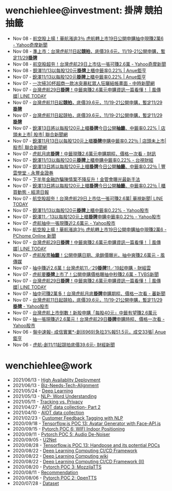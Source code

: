 # wenchiehlee@investment: 掛牌 競拍 抽籤 

<!-- rss start -->
- Nov 08 - [航空股上揚！華航漲逾3％ 虎航轉上市19日公開申購抽中現賺2萬6 - Yahoo奇摩新聞](https://www.google.com/url?rct=j&sa=t&url=https://tw.news.yahoo.com/%25E8%2588%25AA%25E7%25A9%25BA%25E8%2582%25A1%25E4%25B8%258A%25E6%258F%259A-%25E8%258F%25AF%25E8%2588%25AA%25E6%25BC%25B2%25E9%2580%25BE3-%25E8%2599%258E%25E8%2588%25AA%25E8%25BD%2589%25E4%25B8%258A%25E5%25B8%258219%25E6%2597%25A5%25E5%2585%25AC%25E9%2596%258B%25E7%2594%25B3%25E8%25B3%25BC%25E6%258A%25BD%25E4%25B8%25AD%25E7%258F%25BE%25E8%25B3%25BA2%25E8%2590%25AC6-074736113.html&ct=ga&cd=CAIyIGMyMDFhNDU4NzAzY2ViODg6Y29tLnR3OnpoLVRXOlRX&usg=AOvVaw2QIjAyR62G-z6i5_eCFZ_J)
- Nov 08 - [準上市：台灣虎航11日起<b>競拍</b>，底價39.6元，11/19-21公開申購，暫定11/29<b>掛牌</b>](https://www.google.com/url?rct=j&sa=t&url=https://fnc.ebc.net.tw/fncnews/stock/179272&ct=ga&cd=CAIyIGMyMDFhNDU4NzAzY2ViODg6Y29tLnR3OnpoLVRXOlRX&usg=AOvVaw0xgOiyoBOC6jDvHRbvpHDf)
- Nov 08 - [航空股超夯！台灣虎航29日上市估一張可賺2.6萬 - Yahoo奇摩新聞](https://www.google.com/url?rct=j&sa=t&url=https://tw.news.yahoo.com/%25E8%2588%25AA%25E7%25A9%25BA%25E8%2582%25A1%25E8%25B6%2585%25E5%25A4%25AF-%25E5%258F%25B0%25E7%2581%25A3%25E8%2599%258E%25E8%2588%25AA29%25E6%2597%25A5%25E4%25B8%258A%25E5%25B8%2582-%25E4%25BC%25B0-%25E5%25BC%25B5%25E5%258F%25AF%25E8%25B3%25BA2-6%25E8%2590%25AC-041100407.html&ct=ga&cd=CAIyIGMyMDFhNDU4NzAzY2ViODg6Y29tLnR3OnpoLVRXOlRX&usg=AOvVaw3-DpnFJmOQQw8Ap8iIILfM)
- Nov 08 - [銳澤11/13以每股120元<b>掛牌</b>上櫃中籤率0.22% | Anue鉅亨](https://www.google.com/url?rct=j&sa=t&url=https://news.cnyes.com/news/id/5768512&ct=ga&cd=CAIyImQ1NGU5NDllMDMxY2JiY2M6Y29tLnR3OnpoLVRXOlRXOlI&usg=AOvVaw1sNGDLWvWA_GSNdo7-aR4A)
- Nov 07 - [銳澤11/13以每股120元<b>掛牌</b>上櫃中籤率0.22% | Anue鉅亨](https://www.google.com/url?rct=j&sa=t&url=https://news.cnyes.com/news/id/5768512&ct=ga&cd=CAIyIGMyMDFhNDU4NzAzY2ViODg6Y29tLnR3OnpoLVRXOlRX&usg=AOvVaw1sNGDLWvWA_GSNdo7-aR4A)
- Nov 07 - [一次掃30杯超商一款冰突暴紅眾人狂曬結帳畫面 - 中時新聞網](https://www.google.com/url?rct=j&sa=t&url=https://www.chinatimes.com/realtimenews/20241107000884-260405&ct=ga&cd=CAIyIGMyMDFhNDU4NzAzY2ViODg6Y29tLnR3OnpoLVRXOlRX&usg=AOvVaw0dzq-YoWxcL-_ArCjXvFtd)
- Nov 07 - [台灣虎航29日<b>掛牌</b>！中籤爽賺2.6萬元申購資訊一篇看懂！ | 風傳媒| LINE TODAY](https://www.google.com/url?rct=j&sa=t&url=https://today.line.me/tw/v2/article/5yWkMOy&ct=ga&cd=CAIyIGMyMDFhNDU4NzAzY2ViODg6Y29tLnR3OnpoLVRXOlRX&usg=AOvVaw3kgqeZ7iKJzxwCsRG2G86o)
- Nov 07 - [台灣虎航11日起<b>競拍</b>，底價39.6元，11/19-21公開申購，暫定11/29<b>掛牌</b>](https://www.google.com/url?rct=j&sa=t&url=https://tw.stock.yahoo.com/news/%25E5%258F%25B0%25E7%2581%25A3%25E8%2599%258E%25E8%2588%25AA11%25E6%2597%25A5%25E8%25B5%25B7%25E7%25AB%25B6%25E6%258B%258D-%25E5%25BA%2595%25E5%2583%25B939-6%25E5%2585%2583-11-19-014214769.html&ct=ga&cd=CAIyIGMyMDFhNDU4NzAzY2ViODg6Y29tLnR3OnpoLVRXOlRX&usg=AOvVaw1oI9eO895xujWFyee6E5I1)
- Nov 07 - [台灣虎航11日起競拍，底價39.6元，11/19-21公開申購，暫定11/29<b>掛牌</b>](https://www.google.com/url?rct=j&sa=t&url=https://tw.stock.yahoo.com/news/%25E5%258F%25B0%25E7%2581%25A3%25E8%2599%258E%25E8%2588%25AA11%25E6%2597%25A5%25E8%25B5%25B7%25E7%25AB%25B6%25E6%258B%258D-%25E5%25BA%2595%25E5%2583%25B939-6%25E5%2585%2583-11-19-014214769.html&ct=ga&cd=CAIyIDAyOWU0YTc5M2ViOGJkZDQ6Y29tLnR3OnpoLVRXOlRX&usg=AOvVaw1oI9eO895xujWFyee6E5I1)
- Nov 07 - [銳澤13日將以每股120元上櫃<b>掛牌</b>今日公開<b>抽籤</b>、中籤率0.22% | 店頭未上市| 股市| 聯合新聞網](https://www.google.com/url?rct=j&sa=t&url=https://udn.com/news/story/7254/8345166&ct=ga&cd=CAIyIDAyOWU0YTc5M2ViOGJkZDQ6Y29tLnR3OnpoLVRXOlRX&usg=AOvVaw1izphzxSmtfHxzSnR8khCb)
- Nov 07 - [銳澤11月13日以每股120元上櫃<b>掛牌</b>申購中籤率0.22％ | 店頭未上市| 股市| 聯合新聞網](https://www.google.com/url?rct=j&sa=t&url=https://udn.com/news/story/7254/8344871&ct=ga&cd=CAIyIDAyOWU0YTc5M2ViOGJkZDQ6Y29tLnR3OnpoLVRXOlRX&usg=AOvVaw0z6kqRC3B0QYyUHdcoa6WF)
- Nov 07 - [虎航月底<b>掛牌</b>！中籤現賺2.6萬元申購期程、價格一次看 - 財訊](https://www.google.com/url?rct=j&sa=t&url=https://www.wealth.com.tw/articles/90ee17ed-8281-416a-a0a7-e3172ae7bf18&ct=ga&cd=CAIyIDAyOWU0YTc5M2ViOGJkZDQ6Y29tLnR3OnpoLVRXOlRX&usg=AOvVaw2UrUGEk4K1c7IolHz5zwDq)
- Nov 07 - [銳澤11/13以每股120元<b>掛牌</b>上櫃申購中籤率0.22% - 台視財經](https://www.google.com/url?rct=j&sa=t&url=https://www.ttv.com.tw/finance/view/default.asp%3Fi%3D1120240717474792D838C18E4D108C68FA4031AF97706892%26from%3D587&ct=ga&cd=CAIyIDAyOWU0YTc5M2ViOGJkZDQ6Y29tLnR3OnpoLVRXOlRX&usg=AOvVaw0hTYtL3eL0WV3Tn-ax9Y71)
- Nov 07 - [銳澤13日將以每股120元上櫃<b>掛牌</b>今日公開<b>抽籤</b>、中籤率0.22％ | 豐雲學堂 - 永豐金證券](https://www.google.com/url?rct=j&sa=t&url=https://www.sinotrade.com.tw/richclub/news/672ca4c032ba0c9331611a9c&ct=ga&cd=CAIyIDAyOWU0YTc5M2ViOGJkZDQ6Y29tLnR3OnpoLVRXOlRX&usg=AOvVaw2m8iNIMjMaYtBEeD6pH3ul)
- Nov 07 - [下半年金融詐騙陳情案不降反升！金管會曝光最新手法](https://www.google.com/url?rct=j&sa=t&url=https://www.sinotrade.com.tw/richclub/news/672ca4bc32ba0c933161164e&ct=ga&cd=CAIyIDAyOWU0YTc5M2ViOGJkZDQ6Y29tLnR3OnpoLVRXOlRX&usg=AOvVaw1gqEMJiQwsQW28Yk9YrBlr)
- Nov 07 - [銳澤13日將以每股120元上櫃<b>掛牌</b>今日公開<b>抽籤</b>、中籤率0.22％ | 櫃買動態 - 經濟日報](https://www.google.com/url?rct=j&sa=t&url=https://money.udn.com/money/amp/story/11074/8345166&ct=ga&cd=CAIyIDAyOWU0YTc5M2ViOGJkZDQ6Y29tLnR3OnpoLVRXOlRX&usg=AOvVaw36uph41eMw5y78HH5Sdy12)
- Nov 07 - [航空股超夯！台灣虎航29日上市估一張可賺2.6萬| 華視新聞| LINE TODAY](https://www.google.com/url?rct=j&sa=t&url=https://today.line.me/tw/v2/article/3NW26QM&ct=ga&cd=CAIyIGMyMDFhNDU4NzAzY2ViODg6Y29tLnR3OnpoLVRXOlRX&usg=AOvVaw3VJ-lcZh6KKNTL3g9_yo1R)
- Nov 07 - [銳澤11/13以每股120元<b>掛牌</b>上櫃中籤率0.22% - Yahoo股市](https://www.google.com/url?rct=j&sa=t&url=https://tw.stock.yahoo.com/news/%25E9%258A%25B3%25E6%25BE%25A411-13%25E4%25BB%25A5%25E6%25AF%258F%25E8%2582%25A1120%25E5%2585%2583%25E6%258E%259B%25E7%2589%258C%25E4%25B8%258A%25E6%25AB%2583-%25E4%25B8%25AD%25E7%25B1%25A4%25E7%258E%25870-22-085535169.html&ct=ga&cd=CAIyImQ1NGU5NDllMDMxY2JiY2M6Y29tLnR3OnpoLVRXOlRXOlI&usg=AOvVaw18VJArB04Z1zjWhpS0Q2vy)
- Nov 07 - [銳澤11／13以每股120元上櫃<b>掛牌</b>申購中籤率0.22％ - Yahoo股市](https://www.google.com/url?rct=j&sa=t&url=https://tw.stock.yahoo.com/news/%25E9%258A%25B3%25E6%25BE%25A411-13%25E4%25BB%25A5%25E6%25AF%258F%25E8%2582%25A1120%25E5%2585%2583%25E4%25B8%258A%25E6%25AB%2583%25E6%258E%259B%25E7%2589%258C-%25E7%2594%25B3%25E8%25B3%25BC%25E4%25B8%25AD%25E7%25B1%25A4%25E7%258E%25870-22-083107081.html&ct=ga&cd=CAIyIDAyOWU0YTc5M2ViOGJkZDQ6Y29tLnR3OnpoLVRXOlRX&usg=AOvVaw2ifxQXY7Vwb7YNm1huX3GH)
- Nov 07 - [虎航抽中一張現賺近2.6萬元 - Yahoo股市](https://www.google.com/url?rct=j&sa=t&url=https://tw.stock.yahoo.com/news/%25E8%2599%258E%25E8%2588%25AA-%25E6%258A%25BD%25E4%25B8%25AD-%25E5%25BC%25B5%25E7%258F%25BE%25E8%25B3%25BA%25E8%25BF%25912-6%25E8%2590%25AC%25E5%2585%2583-201000399.html&ct=ga&cd=CAIyIGMyMDFhNDU4NzAzY2ViODg6Y29tLnR3OnpoLVRXOlRX&usg=AOvVaw3ObOtx31-QcFct9Y_m0caG)
- Nov 07 - [航空股上揚！華航漲逾3％ 虎航轉上市19日公開申購抽中現賺2萬6 - PChome Online 新聞](https://www.google.com/url?rct=j&sa=t&url=https://news.pchome.com.tw/finance/crwant/20241107/index-73096565651134316003.html&ct=ga&cd=CAIyIGMyMDFhNDU4NzAzY2ViODg6Y29tLnR3OnpoLVRXOlRX&usg=AOvVaw0-OCKypIzxmBVkurFwYa-_)
- Nov 07 - [台灣虎航29日<b>掛牌</b>！中籤爽賺2.6萬元申購資訊一篇看懂！ | 風傳媒| LINE TODAY](https://www.google.com/url?rct=j&sa=t&url=https://today.line.me/tw/v2/article/5yWkMOy&ct=ga&cd=CAIyIDAyOWU0YTc5M2ViOGJkZDQ6Y29tLnR3OnpoLVRXOlRX&usg=AOvVaw3kgqeZ7iKJzxwCsRG2G86o)
- Nov 07 - [虎航股票<b>抽籤</b>！公開申購日期、承銷價曝光，抽中爽賺2.6萬元 - 風傳媒](https://www.google.com/url?rct=j&sa=t&url=https://www.storm.mg/lifestyle/5268937&ct=ga&cd=CAIyIDAyOWU0YTc5M2ViOGJkZDQ6Y29tLnR3OnpoLVRXOlRX&usg=AOvVaw2f-fdQA7PTp-Ci4FGGi1CM)
- Nov 07 - [抽中賺近2.6萬！台灣虎航11／29<b>掛牌</b>11／19起申購 - 財經雲](https://www.google.com/url?rct=j&sa=t&url=https://finance.ettoday.net/news/2849919&ct=ga&cd=CAIyImQ1NGU5NDllMDMxY2JiY2M6Y29tLnR3OnpoLVRXOlRXOlI&usg=AOvVaw2zayQDQ_HcvnGhank6IRJm)
- Nov 07 - [虎航要<b>掛牌</b>上市了！公開申購價格曝抽中秒賺2.6萬 - TVBS新聞](https://www.google.com/url?rct=j&sa=t&url=https://news.tvbs.com.tw/life/2677222&ct=ga&cd=CAIyImQ1NGU5NDllMDMxY2JiY2M6Y29tLnR3OnpoLVRXOlRXOlI&usg=AOvVaw2YShw-6pPfTud4qT5QV9HG)
- Nov 07 - [台灣虎航29日<b>掛牌</b>！中籤爽賺2.6萬元申購資訊一篇看懂！ | 風傳媒| LINE TODAY](https://www.google.com/url?rct=j&sa=t&url=https://today.line.me/tw/v2/article/5yWkMOy&ct=ga&cd=CAIyImQ1NGU5NDllMDMxY2JiY2M6Y29tLnR3OnpoLVRXOlRXOlI&usg=AOvVaw3kgqeZ7iKJzxwCsRG2G86o)
- Nov 07 - [抽中可賺2萬多！台灣虎航月底<b>掛牌</b>申購期程、價格一次看 - 蕃新聞](https://www.google.com/url?rct=j&sa=t&url=https://n.yam.com/Article/20241106172872&ct=ga&cd=CAIyImQ1NGU5NDllMDMxY2JiY2M6Y29tLnR3OnpoLVRXOlRXOlI&usg=AOvVaw3abMphykSFkxhfMzEWoMY2)
- Nov 07 - [台灣虎航11日起競拍，底價39.6元，11/19-21公開申購，暫定11/29<b>掛牌</b> - Yahoo股市](https://www.google.com/url?rct=j&sa=t&url=https://tw.stock.yahoo.com/news/%25E5%258F%25B0%25E7%2581%25A3%25E8%2599%258E%25E8%2588%25AA11%25E6%2597%25A5%25E8%25B5%25B7%25E7%25AB%25B6%25E6%258B%258D-%25E5%25BA%2595%25E5%2583%25B939-6%25E5%2585%2583-11-19-014214769.html&ct=ga&cd=CAIyImQ1NGU5NDllMDMxY2JiY2M6Y29tLnR3OnpoLVRXOlRXOlI&usg=AOvVaw1oI9eO895xujWFyee6E5I1)
- Nov 07 - [台灣虎航上市倒數！新股申購「每股40元」中籤有望賺2.6萬元](https://www.google.com/url?rct=j&sa=t&url=https://www.ftnn.com.tw/news/333323&ct=ga&cd=CAIyImQ1NGU5NDllMDMxY2JiY2M6Y29tLnR3OnpoLVRXOlRXOlI&usg=AOvVaw3WHiX23IYyZ9ikZKGGMm3M)
- Nov 07 - [抽一張現賺近2.6萬元！台灣虎航29日<b>掛牌</b>申購時程、價格一次看 - Yahoo股市](https://www.google.com/url?rct=j&sa=t&url=https://tw.stock.yahoo.com/news/%25E6%258A%25BD-%25E5%25BC%25B5%25E7%258F%25BE%25E8%25B3%25BA%25E8%25BF%25912-6%25E8%2590%25AC%25E5%2585%2583-%25E5%258F%25B0%25E7%2581%25A3%25E8%2599%258E%25E8%2588%25AA29%25E6%2597%25A5%25E6%258E%259B%25E7%2589%258C-%25E7%2594%25B3%25E8%25B3%25BC%25E6%2599%2582%25E7%25A8%258B-121101446.html&ct=ga&cd=CAIyImQ1NGU5NDllMDMxY2JiY2M6Y29tLnR3OnpoLVRXOlRXOlI&usg=AOvVaw2GL8kxM47QMsJExaV-B_r3)
- Nov 06 - [盤中速報- 成信實業*-創(6969)急拉3%報51.5元，成交33張| Anue鉅亨](https://www.google.com/url?rct=j&sa=t&url=https://news.cnyes.com/news/id/5765214&ct=ga&cd=CAIyImQ1NGU5NDllMDMxY2JiY2M6Y29tLnR3OnpoLVRXOlRXOlI&usg=AOvVaw1lmZ0wgeo_a-s2c5bRzjro)
- Nov 06 - [虎航-創11/11起競拍底價39.6元- 財經新聞](https://www.google.com/url?rct=j&sa=t&url=https://news.pchome.com.tw/finance/idn/20241106/index-73088825218532224003.html&ct=ga&cd=CAIyImQ1NGU5NDllMDMxY2JiY2M6Y29tLnR3OnpoLVRXOlRXOlI&usg=AOvVaw0jjdVXbQ9ktjBjnJKsOwzo)
<!-- rss end -->

# wenchiehlee@work
<!-- _feed1_ start -->
- 2021/06/13 - [High Availablity Deployment](https://wenchiehlee.github.io/mkdocs/blog/2021/06/high-availablity-deployment/)
- 2021/06/13 - [Biz-Needs-Tech-Alignment](https://wenchiehlee.github.io/mkdocs/blog/2021/06/biz-needs-tech-alignment/)
- 2021/05/24 - [Deep Learning](https://wenchiehlee.github.io/mkdocs/blog/2021/05/deep-learning/)
- 2021/05/13 - [NLP- Word Understanding](https://wenchiehlee.github.io/mkdocs/blog/2021/05/nlp--word-understanding/)
- 2021/05/11 - [Tracking vs. Privacy](https://wenchiehlee.github.io/mkdocs/blog/2021/05/tracking-vs-privacy/)
- 2021/04/27 - [AIOT data collection- Part 2](https://wenchiehlee.github.io/mkdocs/blog/2021/04/aiot-data-collection--part-2/)
- 2021/04/10 - [AIOT data collection](https://wenchiehlee.github.io/mkdocs/blog/2021/04/aiot-data-collection/)
- 2021/02/23 - [Customer Feedback Tagging with NLP](https://wenchiehlee.github.io/mkdocs/blog/2021/02/customer-feedback-tagging-with-nlp/)
- 2020/09/18 - [Tensorflow.js POC 13: Avatar Generator with Face-API.js](https://wenchiehlee.github.io/mkdocs/blog/2020/09/tensorflowjs-poc-13-avatar-generator-with-face-apijs/)
- 2020/09/15 - [Pytorch POC 6: WIFI Indoor Positioning](https://wenchiehlee.github.io/mkdocs/blog/2020/09/pytorch-poc-6-wifi-indoor-positioning/)
- 2020/09/11 - [Pytorch POC 5: Audio De-Noiser](https://wenchiehlee.github.io/mkdocs/blog/2020/09/pytorch-poc-5-audio-de-noiser/)
- 2020/09/05 - [U2Net](https://wenchiehlee.github.io/mkdocs/blog/2020/09/u2net/)
- 2020/08/28 - [Tensorflow.js POC 13: Handpose and its potential POCs](https://wenchiehlee.github.io/mkdocs/blog/2020/08/tensorflowjs-poc-13-handpose-and-its-potential-pocs/)
- 2020/08/22 - [Deep Learning Computing CI/CD Framework](https://wenchiehlee.github.io/mkdocs/blog/2020/08/deep-learning-computing-cicd-framework/)
- 2020/08/22 - [Deep Learning Computing wiki](https://wenchiehlee.github.io/mkdocs/blog/2020/08/deep-learning-computing-wiki/)
- 2020/08/22 - [Deep Learning Computing CI/CD Framework (II)](https://wenchiehlee.github.io/mkdocs/blog/2020/08/deep-learning-computing-cicd-framework-ii/)
- 2020/08/20 - [Pytorch POC 3: MozzilaTTS](https://wenchiehlee.github.io/mkdocs/blog/2020/08/pytorch-poc-3-mozzilatts/)
- 2020/08/11 - [Recommendation](https://wenchiehlee.github.io/mkdocs/blog/2020/08/recommendation/)
- 2020/08/06 - [Pytorch POC 2: OpenTTS](https://wenchiehlee.github.io/mkdocs/blog/2020/08/pytorch-poc-2-opentts/)
- 2020/07/28 - [Dataset](https://wenchiehlee.github.io/mkdocs/blog/2020/07/dataset/)
<!-- _feed1_ end -->
